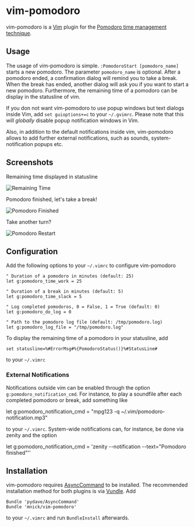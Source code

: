 vim-pomodoro
============

vim-pomodoro is a [Vim](http://www.vim.org) plugin for the [Pomodoro time management technique](http://www.pomodorotechnique.com/).

Usage
-----
The usage of vim-pomodoro is simple. `:PomodoroStart [pomodoro_name]` starts a new pomodoro. 
The parameter `pomodoro_name` is optional. After a pomodoro ended, a confirmation dialog will 
remind you to take a break. When the break has ended, another dialog will ask you if you want 
to start a new pomodoro. Furthermore, the remaining time of a pomodoro can be display in the 
statusline of vim.

If you don not want vim-pomodoro to use popup windows but text dialogs inside Vim, add 
`set guioptions+=c` to your `~/.gvimrc`. Please note that this will *globally* disable 
popup notification windows in Vim.

Also, in addition to the default notifications inside vim, vim-pomodoro allows to add 
further external notifications, such as sounds, system-notification popups etc.

Screenshots
-----------
Remaining time displayed in statusline

![Remaining Time](http://dl.dropbox.com/u/531773/vim-pomodoro/vim-pomodoro-remaining.png)

Pomodoro finished, let's take a break! 

![Pomodoro Finished](http://dl.dropbox.com/u/531773/vim-pomodoro/vim-pomodoro-finished.png)

Take another turn? 

![Pomodoro Restart](http://dl.dropbox.com/u/531773/vim-pomodoro/vim-pomodoro-break.png)

Configuration
-------------
Add the following options to your `~/.vimrc` to configure vim-pomodoro 

	" Duration of a pomodoro in minutes (default: 25)
	let g:pomodoro_time_work = 25

	" Duration of a break in minutes (default: 5)
	let g:pomodoro_time_slack = 5 

	" Log completed pomodoros, 0 = False, 1 = True (default: 0)
	let g:pomodoro_do_log = 0 

	" Path to the pomodoro log file (default: /tmp/pomodoro.log)
	let g:pomodoro_log_file = "/tmp/pomodoro.log" 

To display the remaining time of a pomodoro in your statusline, add 

	set statusline=%#ErrorMsg#%{PomodoroStatus()}%#StatusLine# 

to your `~/.vimrc` 

### External Notifications 
Notifications outside vim can be enabled through the option `g:pomodoro_notification_cmd`. 
For instance, to play a soundfile after each completed pomodoro or break, add something like 

   let g:pomodoro_notification_cmd = "mpg123 -q ~/.vim/pomodoro-notification.mp3"

to your `~/.vimrc`. System-wide notifications can, for instance, be done via zenity and 
the option

   let g:pomodoro_notification_cmd = 'zenity --notification --text="Pomodoro finished"''

Installation
------------
vim-pomodoro requires [AsyncCommand](https://github.com/pydave/AsyncCommand) to be installed.
The recommended installation method for both plugins is via [Vundle](https://github.com/gmarik/vundle). 
Add 

	Bundle 'pydave/AsyncCommand'
	Bundle 'mnick/vim-pomodoro'

to your `~/.vimrc` and run `BundleInstall` afterwards.
